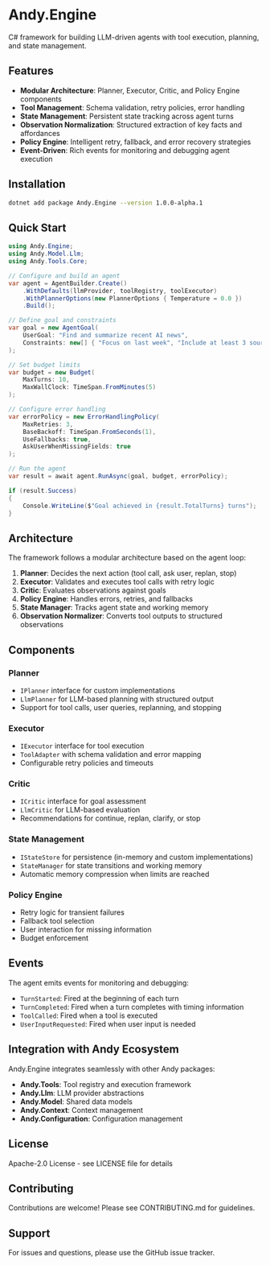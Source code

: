 # Andy.Engine

C# framework for building LLM-driven agents with tool execution, planning, and state management.

## Features

- **Modular Architecture**: Planner, Executor, Critic, and Policy Engine components
- **Tool Management**: Schema validation, retry policies, error handling
- **State Management**: Persistent state tracking across agent turns
- **Observation Normalization**: Structured extraction of key facts and affordances
- **Policy Engine**: Intelligent retry, fallback, and error recovery strategies
- **Event-Driven**: Rich events for monitoring and debugging agent execution

## Installation

```bash
dotnet add package Andy.Engine --version 1.0.0-alpha.1
```

## Quick Start

```csharp
using Andy.Engine;
using Andy.Model.Llm;
using Andy.Tools.Core;

// Configure and build an agent
var agent = AgentBuilder.Create()
    .WithDefaults(llmProvider, toolRegistry, toolExecutor)
    .WithPlannerOptions(new PlannerOptions { Temperature = 0.0 })
    .Build();

// Define goal and constraints
var goal = new AgentGoal(
    UserGoal: "Find and summarize recent AI news",
    Constraints: new[] { "Focus on last week", "Include at least 3 sources" }
);

// Set budget limits
var budget = new Budget(
    MaxTurns: 10,
    MaxWallClock: TimeSpan.FromMinutes(5)
);

// Configure error handling
var errorPolicy = new ErrorHandlingPolicy(
    MaxRetries: 3,
    BaseBackoff: TimeSpan.FromSeconds(1),
    UseFallbacks: true,
    AskUserWhenMissingFields: true
);

// Run the agent
var result = await agent.RunAsync(goal, budget, errorPolicy);

if (result.Success)
{
    Console.WriteLine($"Goal achieved in {result.TotalTurns} turns");
}
```

## Architecture

The framework follows a modular architecture based on the agent loop:

1. **Planner**: Decides the next action (tool call, ask user, replan, stop)
2. **Executor**: Validates and executes tool calls with retry logic
3. **Critic**: Evaluates observations against goals
4. **Policy Engine**: Handles errors, retries, and fallbacks
5. **State Manager**: Tracks agent state and working memory
6. **Observation Normalizer**: Converts tool outputs to structured observations

## Components

### Planner
- `IPlanner` interface for custom implementations
- `LlmPlanner` for LLM-based planning with structured output
- Support for tool calls, user queries, replanning, and stopping

### Executor
- `IExecutor` interface for tool execution
- `ToolAdapter` with schema validation and error mapping
- Configurable retry policies and timeouts

### Critic
- `ICritic` interface for goal assessment
- `LlmCritic` for LLM-based evaluation
- Recommendations for continue, replan, clarify, or stop

### State Management
- `IStateStore` for persistence (in-memory and custom implementations)
- `StateManager` for state transitions and working memory
- Automatic memory compression when limits are reached

### Policy Engine
- Retry logic for transient failures
- Fallback tool selection
- User interaction for missing information
- Budget enforcement

## Events

The agent emits events for monitoring and debugging:

- `TurnStarted`: Fired at the beginning of each turn
- `TurnCompleted`: Fired when a turn completes with timing information
- `ToolCalled`: Fired when a tool is executed
- `UserInputRequested`: Fired when user input is needed

## Integration with Andy Ecosystem

Andy.Engine integrates seamlessly with other Andy packages:

- **Andy.Tools**: Tool registry and execution framework
- **Andy.Llm**: LLM provider abstractions
- **Andy.Model**: Shared data models
- **Andy.Context**: Context management
- **Andy.Configuration**: Configuration management

## License

Apache-2.0 License - see LICENSE file for details

## Contributing

Contributions are welcome! Please see CONTRIBUTING.md for guidelines.

## Support

For issues and questions, please use the GitHub issue tracker.